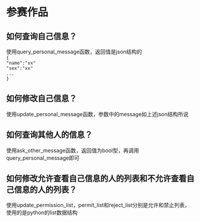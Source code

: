 # 参赛作品
## 如何查询自己信息？
使用query_personal_message函数，返回值是json结构的  
`{`  
   `"name":"xx"`  
   `"sex":"xx"`  
   `...`  
 `}`    
 ## 如何修改自己信息？
 使用update_personal_message函数，参数中的message如上述json结构所说
 ## 如何查询其他人的信息？
 使用ask_other_message函数，返回值为bool型，再调用query_personal_message即可
 ## 如何修改允许查看自己信息的人的列表和不允许查看自己信息的人的列表？
 使用update_permission_list，permit_list和reject_list分别是允许和禁止列表，使用的是python的list数据结构
